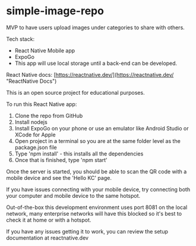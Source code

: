 # simple-image-repo
MVP to have users upload images under categories to share with others.

Tech stack:
- React Native Mobile app
- ExpoGo
- This app will use local storage until a back-end can be developed.

React Native docs: [https://reactnative.dev/](https://reactnative.dev/ "ReactNative Docs")



This is an open source project for educational purposes.

To run this React Native app:
1. Clone the repo from GitHub
2. Install nodejs
3. Install ExpoGo on your phone or use an emulator like Android Studio or XCode for Apple
4. Open project in a terminal so you are at the same folder level as the package.json file
5. Type 'npm install' - this installs all the dependencies
6. Once that is finished, type 'npm start'

Once the server is started, you should be able to scan the QR code with a mobile device and see the 'Hello KC' page.

If you have issues connecting with your mobile device, try connecting both your computer and mobile device to the same hotspot.

Out-of-the-box this development environment uses port 8081 on the local network, many enterprise networks will have this blocked so it's best to check it at home or with a hotspot.

If you have any issues getting it to work, you can review the setup documentation at reactnative.dev

